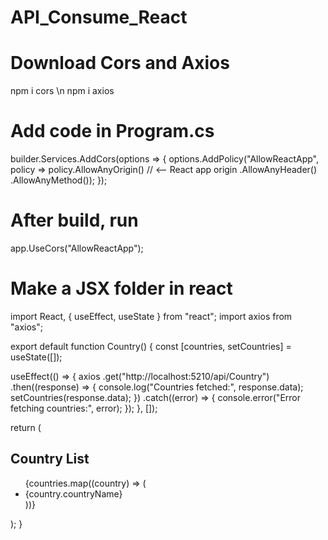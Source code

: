 # API_Consume_React
# Download Cors and Axios
npm i cors \n
npm i axios

# Add code in Program.cs 
builder.Services.AddCors(options =>
{
    options.AddPolicy("AllowReactApp",
        policy => policy.AllowAnyOrigin()  // <-- React app origin
                        .AllowAnyHeader()
                        .AllowAnyMethod());
});

# After build, run
app.UseCors("AllowReactApp");

# Make a JSX folder in react 
import React, { useEffect, useState } from "react";
import axios from "axios";

export default function Country() {
  const [countries, setCountries] = useState([]);

  useEffect(() => {
    axios
      .get("http://localhost:5210/api/Country")
      .then((response) => {
        console.log("Countries fetched:", response.data);
        setCountries(response.data);
      })
      .catch((error) => {
        console.error("Error fetching countries:", error);
      });
  }, []);

  return (
    <div>
      <h2>Country List</h2>
      <ul>
        {countries.map((country) => (
          <li>{country.countryName}</li>
        ))}
      </ul>
    </div>
  );
}
